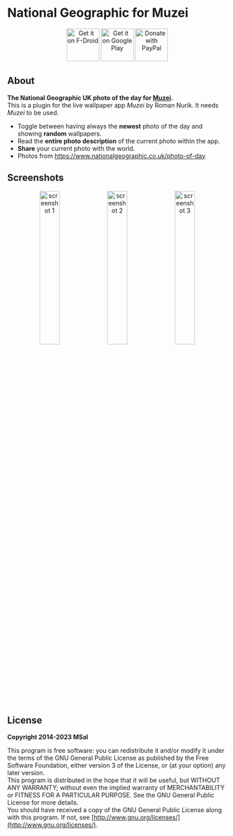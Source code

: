 # National Geographic for Muzei

<div align="center">
   <a href="https://f-droid.org/packages/de.msal.muzei.nationalgeographic/"><img alt="Get it on F-Droid" height="75" src="https://f-droid.org/badge/get-it-on.png"></a>
   <a href="https://play.google.com/store/apps/details?id=de.msal.muzei.nationalgeographic"><img alt="Get it on Google Play" height="75" src="https://play.google.com/intl/en_us/badges/images/generic/en_badge_web_generic.png"></a>
   <a href="https://www.paypal.com/donate?hosted_button_id=2JCY7E99V9DGC"><img alt="Donate with PayPal" height="75" src="https://raw.githubusercontent.com/aha999/DonateButtons/master/Paypal.png"></a>
</div>

## About

**The National Geographic UK photo of the day for [Muzei](http://get.muzei.co/).**  
This is a plugin for the live wallpaper app _Muzei_ by Roman Nurik. It needs _Muzei_ to be used.

* Toggle between having always the **newest** photo of the day and showing **random** wallpapers.
* Read the **entire photo description** of the current photo within the app.
* **Share** your current photo with the world.
* Photos from https://www.nationalgeographic.co.uk/photo-of-day

## Screenshots

<div align="center">
   <img src="art/screen_01.png" width="30%" alt="screenshot 1">
   <img src="art/screen_02.png" width="30%" alt="screenshot 2">
   <img src="art/screen_03.png" width="30%" alt="screenshot 3">
</div>

## License

**Copyright 2014-2023 MSal**

This program is free software: you can redistribute it and/or modify it under the terms of the GNU General Public License as published by the Free Software Foundation, either version 3 of the License, or (at your option) any later version.  
This program is distributed in the hope that it will be useful, but WITHOUT ANY WARRANTY;
without even the implied warranty of MERCHANTABILITY or FITNESS FOR A PARTICULAR PURPOSE.
See the GNU General Public License for more details.  
You should have received a copy of the GNU General Public License along with this program. If not, see [http://www.gnu.org/licenses/](http://www.gnu.org/licenses/).
